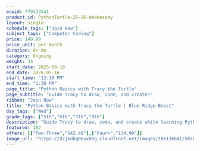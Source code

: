 ```yaml
---
ecwid: 779333541
product_id: PythonTurtle-25-26-Wednesday
layout: single
schedule_tags: ["Join Now"]
subject_tags: ["Computer Coding"]
price: 149.99
price_unit: per month
duration: 6+ mo
category: Ongoing
weight: 34
start_date: 2025-09-10
end_date: 2026-05-16
start_time: "12:30 PM"
end_time: "1:30 PM"
page_title: "Python Basics with Tracy the Turtle"
page_subtitle: "Guide Tracy to draw, code, and create!"
ribbon: "Join Now"
title: "Python Basics with Tracy the Turtle | Blue Ridge Boost"
day_tags: ["Wed"]
grade_tags: ["5th","6th","7th","8th"]
description: "Guide Tracy to draw, code, and create while learning Python basics at Blue Ridge Boost. Beginner-friendly, hands-on coding in Charlottesville, VA. Contact (434) 260-0636 or nora@blueridgeboost.com ." 
featured: 182
offers: [["Two-Three","142.49"],["Four+","134.99"]]
image_url: "https://d2j6dbq0eux0bg.cloudfront.net/images/106136041/5076355647.png"
---
```

